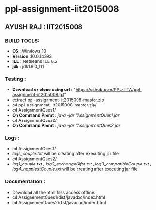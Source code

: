 # ppl-assignment-iit2015008

## AYUSH RAJ : IIT2015008
   
### BUILD TOOLS:
   - **OS** : Windows 10
   - **Version** :10.0.14393
   - **IDE** : Netbeans IDE 8.2
   - **jdk** : jdk1.8.0_111
   
### Testing :
   - **Download or clone using url** : "https://github.com/PPL-IIITA/ppl-assignment-iit2015008.git"
   - extract ppl-assignment-iit2015008-master.zip
   - cd ppl-assignment-iit2015008-master.zip/
   - cd AssignmentQues1/
   - **On Command Promt** :  _java -jar "AssignmentQues1.jar_ 
   - cd AssignmentQues2/
   - **On Command Promt** :  _java -jar "AssignmentQues2.jar_
   
### Logs :
   - cd AssignmentQues1/
   - _logs_couple.txt_  will be creating after executing jar file
   - cd AssignmentQues2/
   - _log1_couple.txt , log2_exchangeGifts.txt , log3_compatibleCouple.txt , log4_happiestCouple.txt_ will be creating after executing jar       file
   
### Documentation :
   - Download all the html files access offline.
   - cd AssignementQues1/dist/javadoc/index.html
   - cd AssignementQues2/dist/javadoc/index.html
   
   
   
   
